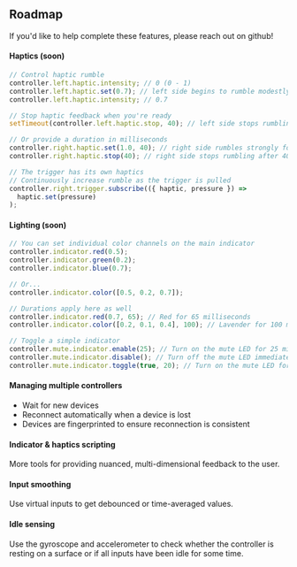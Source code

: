 ## Roadmap

If you'd like to help complete these features, please reach out on github!

#### Haptics (soon)

```typescript
// Control haptic rumble
controller.left.haptic.intensity; // 0 (0 - 1)
controller.left.haptic.set(0.7); // left side begins to rumble modestly
controller.left.haptic.intensity; // 0.7

// Stop haptic feedback when you're ready
setTimeout(controller.left.haptic.stop, 40); // left side stops rumbling after 40 milliseconds

// Or provide a duration in milliseconds
controller.right.haptic.set(1.0, 40); // right side rumbles strongly for 40 milliseconds
controller.right.haptic.stop(40); // right side stops rumbling after 40 milliseconds

// The trigger has its own haptics
// Continuously increase rumble as the trigger is pulled
controller.right.trigger.subscribe(({ haptic, pressure }) =>
  haptic.set(pressure)
);
```

#### Lighting (soon)

```typescript
// You can set individual color channels on the main indicator
controller.indicator.red(0.5);
controller.indicator.green(0.2);
controller.indicator.blue(0.7);

// Or...
controller.indicator.color([0.5, 0.2, 0.7]);

// Durations apply here as well
controller.indicator.red(0.7, 65); // Red for 65 milliseconds
controller.indicator.color([0.2, 0.1, 0.4], 100); // Lavender for 100 milliseconds

// Toggle a simple indicator
controller.mute.indicator.enable(25); // Turn on the mute LED for 25 milliseconds
controller.mute.indicator.disable(); // Turn off the mute LED immediately
controller.mute.indicator.toggle(true, 20); // Turn on the mute LED for 20 milliseconds

```

#### Managing multiple controllers

- Wait for new devices
- Reconnect automatically when a device is lost
- Devices are fingerprinted to ensure reconnection is consistent

#### Indicator & haptics scripting

More tools for providing nuanced, multi-dimensional feedback to the user.

#### Input smoothing

Use virtual inputs to get debounced or time-averaged values.

#### Idle sensing

Use the gyroscope and accelerometer to check whether the controller is resting on a surface
or if all inputs have been idle for some time.
